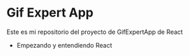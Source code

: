 # Gif Expert App

Este es mi repositorio del proyecto de GifExpertApp de React 
- Empezando y entendiendo React
